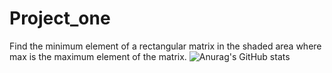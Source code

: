 # Project_one
Find the minimum element of a rectangular matrix in the shaded area where max is the maximum element of the matrix.
![Anurag's GitHub stats](https://camo.githubusercontent.com/3c24aec867e74c49be79354e84aa047ae100bcb48d2aa6fdb44bfbbdfe0fc698/68747470733a2f2f6769746875622d726561646d652d73746174732e76657263656c2e6170702f6170693f757365726e616d653d616e7572616768617a72612673686f775f69636f6e733d7472756526686964653d636f6e74726962732c7072732663616368655f7365636f6e64733d3836343030267468656d653d67726561742d676174736279)
